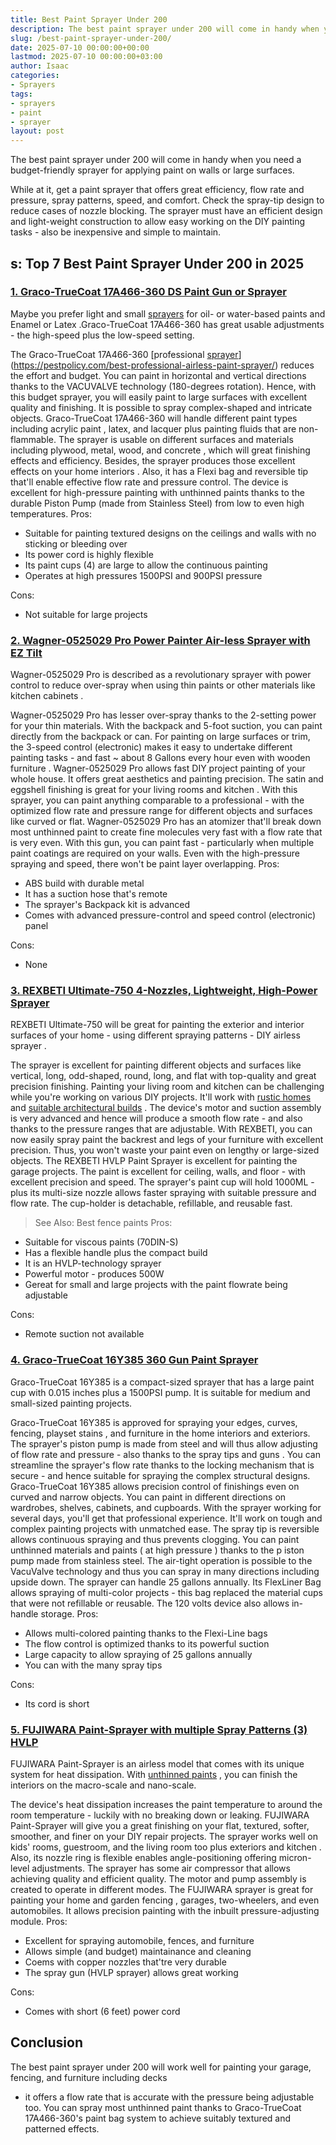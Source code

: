 ```yaml
---
title: Best Paint Sprayer Under 200
description: The best paint sprayer under 200 will come in handy when you need a budget-friendly sprayer for applying paint on walls or large surfaces. While at it, get a...
slug: /best-paint-sprayer-under-200/
date: 2025-07-10 00:00:00+00:00
lastmod: 2025-07-10 00:00:00+03:00
author: Isaac
categories:
- Sprayers
tags:
- sprayers
- paint
- sprayer
layout: post
---
```

The best paint sprayer under 200 will come in handy when you need a budget-friendly sprayer for
applying paint on walls
or large surfaces.

While at it, get a
paint sprayer
that offers great efficiency, flow rate and pressure, spray patterns, speed, and comfort. Check the spray-tip design to reduce cases of nozzle blocking.
The sprayer must have an efficient design and light-weight construction to allow easy working on the DIY painting tasks - also be inexpensive and simple to maintain.
## s: Top 7 Best Paint Sprayer Under 200 in 2025
### [1. Graco-TrueCoat 17A466-360 DS Paint Gun or Sprayer](https://www.amazon.com/dp/B00NHX6UWY/?tag=p-policy-20)
Maybe you prefer light and small [sprayers](https://pestpolicy.com/best-paint-sprayer-for-ceiling/) for oil- or water-based paints and
Enamel or Latex
.Graco-TrueCoat 17A466-360 has great usable adjustments - the high-speed plus the low-speed setting.

The Graco-TrueCoat 17A466-360
[professional [sprayer](https://pestpolicy.com/best-paint-sprayer-for-doors/)](https://pestpolicy.com/best-professional-airless-paint-sprayer/)
reduces the effort and budget. You can paint in horizontal and vertical directions thanks to the VACUVALVE technology (180-degrees rotation).
Hence, with this budget sprayer, you will easily paint to large surfaces with excellent quality and finishing. It is possible to spray complex-shaped and intricate objects.
Graco-TrueCoat 17A466-360 will handle different paint types
including acrylic paint
, latex, and lacquer plus painting fluids that are non-flammable.
The sprayer is usable on different surfaces and materials including plywood, metal, wood, and
concrete
, which will great finishing effects and efficiency.
Besides, the sprayer produces those excellent effects on
your home interiors
. Also, it has a Flexi bag and reversible tip that'll enable effective flow rate and pressure control.
The device is excellent for
high-pressure
painting with unthinned paints thanks to the durable
Piston Pump (made from Stainless Steel) from
low to even high temperatures.
Pros:
- Suitable for painting textured designs on the ceilings and walls with no sticking or bleeding over
- Its power cord is highly flexible
- Its paint cups (4) are large to allow the continuous painting
- Operates at high pressures 1500PSI and 900PSI pressure

Cons:
- Not suitable for large projects

### [2. Wagner-0525029 Pro Power Painter Air-less Sprayer with EZ Tilt](https://www.amazon.com/dp/B008KS9LW2/?tag=p-policy-20)
Wagner-0525029 Pro is described as a revolutionary sprayer with power control to reduce over-spray when using thin paints or other materials like
kitchen cabinets
.

Wagner-0525029 Pro has lesser over-spray thanks to the 2-setting power for your thin materials. With the backpack and 5-foot suction, you can paint directly from the backpack or can.
For painting on large surfaces or trim, the 3-speed control (electronic) makes it easy to undertake different painting tasks - and fast ~ about 8 Gallons every hour even with
wooden furniture
.
Wagner-0525029 Pro allows fast DIY project painting of your whole house. It offers great aesthetics and painting precision. The satin and eggshell finishing is great for your living rooms and
kitchen
.
With this sprayer, you can paint anything comparable to a professional - with the optimized flow rate and pressure range for different objects and surfaces like curved or flat.
Wagner-0525029 Pro has an atomizer that'll break down most unthinned paint to create fine molecules very fast with a flow rate that is very even.
With this gun, you can paint fast - particularly when multiple paint coatings are required on your walls. Even with the
high-pressure spraying
and speed, there won't be paint layer overlapping.
Pros:
- ABS build with durable metal
- It has a suction hose that's remote
- The sprayer's Backpack kit is advanced
- Comes with advanced pressure-control and speed control (electronic) panel

Cons:
- None

### [3. REXBETI Ultimate-750 4-Nozzles, Lightweight, High-Power Sprayer](https://www.amazon.com/dp/B07DLR5FK2/?tag=p-policy-20)
REXBETI Ultimate-750 will be great for painting the exterior and interior surfaces of your home - using different spraying patterns -
DIY airless sprayer
.

The sprayer is excellent for painting different objects and surfaces like vertical, long, odd-shaped, round, long, and flat with top-quality and great precision finishing.
Painting your living room and kitchen can be challenging while you're working on various DIY projects. It'll work with
[rustic homes](https://spraygadgets.com/how-does-painting-prevent-corrosion/)
and
[suitable architectural builds](https://spraygadgets.com/outside-color-of-indian-house/)
.
The device's motor and suction assembly is very advanced and hence will produce a smooth flow rate - and also thanks to the pressure ranges that are adjustable.
With REXBETI, you can now easily spray paint the backrest and legs of your furniture with excellent precision. Thus, you won't waste your paint even on lengthy or large-sized objects.
The REXBETI
HVLP Paint Sprayer
is excellent for painting the garage projects. The paint is excellent for ceiling, walls, and floor - with excellent precision and speed.
The sprayer's paint cup will hold 1000ML - plus its multi-size nozzle allows faster spraying with suitable pressure and flow rate. The cup-holder is detachable, refillable, and reusable fast.
> See Also:
> Best fence paints
Pros:
- Suitable for viscous paints (70DIN-S)
- Has a flexible handle plus the compact build
- It is an HVLP-technology sprayer
- Powerful motor - produces 500W
- Gereat for small and large projects with the paint flowrate being adjustable

Cons:
- Remote suction not available

### [4. Graco-TrueCoat 16Y385 360 Gun Paint Sprayer](https://www.amazon.com/dp/B00NHXEOCW/?tag=p-policy-20)
Graco-TrueCoat 16Y385 is a compact-sized sprayer that has a large paint cup with 0.015 inches plus a 1500PSI pump. It is suitable for
medium and small-sized
painting projects.

Graco-TrueCoat 16Y385 is approved for spraying your edges, curves, fencing,
playset stains
, and furniture in the home interiors and exteriors.
The sprayer's piston pump is made from steel and will thus allow adjusting of flow rate and pressure - also thanks to the
spray tips and guns
.
You can streamline the sprayer's flow rate thanks to the locking mechanism that is secure - and hence suitable for spraying the complex structural designs.
Graco-TrueCoat 16Y385 allows precision control of finishings even on curved and narrow objects. You can paint in different directions on wardrobes, shelves, cabinets, and cupboards.
With the sprayer working for several days, you'll get that professional experience. It'll work on tough and complex painting projects with unmatched ease.
The
spray tip is reversible allows continuous spraying and thus prevents
clogging. You can paint unthinned materials and paints ( at
high pressure
) thanks to the p
iston pump made from stainless steel.
The
air-tight operation is possible to the
VacuValve technology and thus you can spray in many
directions including upside down. The
sprayer can handle
25 gallons annually.
Its
FlexLiner Bag allows spraying of multi-color projects - this bag replaced the
material cups that were not refillable or reusable. The
120 volts device also allows in-handle storage.
Pros:
- Allows multi-colored painting thanks to the Flexi-Line bags
- The flow control is optimized thanks to its powerful suction
- Large capacity to allow spraying of 25 gallons annually
- You can with the many spray tips

Cons:
- Its cord is short

### [5. FUJIWARA Paint-Sprayer with multiple Spray Patterns (3) HVLP](https://www.amazon.com/dp/B07J5FJS79/?tag=p-policy-20)
FUJIWARA Paint-Sprayer is an airless model that comes with its unique system for heat dissipation. With
[unthinned paints](https://pestpolicy.com/best-paint-sprayer-for-doors/)
, you can finish the interiors on the macro-scale and nano-scale.

The device's heat dissipation increases the paint temperature to around the room temperature - luckily with no breaking down or leaking.
FUJIWARA Paint-Sprayer will give you a great finishing on your flat, textured, softer, smoother, and finer on your DIY repair projects.
The sprayer works well on kids' rooms, guestroom, and the living room too plus exteriors and
kitchen
. Also, its nozzle ring is flexible enables angle-positioning offering micron-level adjustments.
The sprayer has some air compressor that allows achieving quality and efficient quality. The motor and pump assembly is created to operate in different modes.
The FUJIWARA sprayer is great for painting your
home and garden fencing
, garages, two-wheelers, and even automobiles. It allows precision painting with the inbuilt pressure-adjusting module.
Pros:
- Excellent for spraying automobile, fences, and furniture
- Allows simple (and budget) maintainance and cleaning
- Coems with copper nozzles that'tre very durable
- The spray gun (HVLP sprayer) allows great working

Cons:
- Comes with short (6 feet) power cord

## Conclusion
The best paint sprayer under 200 will work well for painting your garage, fencing, and
furniture including decks
- it offers a flow rate that is accurate with the pressure being adjustable too.
You can spray most unthinned paint thanks to Graco-TrueCoat 17A466-360's paint bag system to achieve suitably textured and patterned effects.
